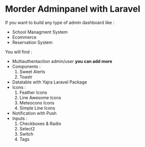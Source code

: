 <h1>Morder Adminpanel with Laravel</h1>


<p>If you want to build any type of admin dashboard like :</p>

<ul>
    <li>School Managment System</li>
    <li>Ecommerce</li>
    <li>Reservation System</li>
</ul>

<p>You will find :</p>

<ul>
    <li>Multiauthentaction admin/user <b>you can add more</b></li>
    <li>
        Components :
        <ol>
            <li>Sweet Alerts</li>
            <li>Toastr</li>
        </ol>
    </li>
    <li>Datatable with Yajra Laravel Package</li>
    <li>
        Icons :
        <ol>
            <li>Feather Icons</li>
            <li>Line Awesome Icons</li>
            <li>Meteocons Icons</li>
            <li>Simple Line Icons</li>
        </ol>
    </li>
    <li>Notification with Push</li>
    <li>
        Inputs :
        <ol>
            <li>Checkboxes & Radio</li>
            <li>Select2</li>
            <li>Switch</li>
            <li>Tags</li>
        </ol>
    </li>
</ul>